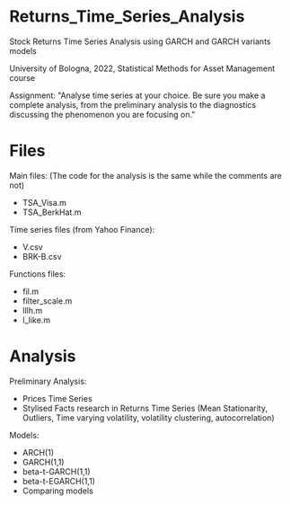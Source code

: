 # Returns_Time_Series_Analysis
Stock Returns Time Series Analysis using GARCH and GARCH variants models

University of Bologna, 2022, Statistical Methods for Asset Management course

Assignment:
"Analyse time series at your choice. Be sure you make a complete analysis, from the preliminary analysis to the diagnostics discussing the phenomenon you are focusing on."

# Files

Main files:
(The code for the analysis is the same while the comments are not)
- TSA_Visa.m
- TSA_BerkHat.m

Time series files (from Yahoo Finance):
- V.csv
- BRK-B.csv

Functions files:
- fil.m
- filter_scale.m
- lllh.m
- l_like.m

# Analysis

Preliminary Analysis:
- Prices Time Series 
- Stylised Facts research in Returns Time Series (Mean Stationarity, Outliers, Time varying volatility, volatility clustering, autocorrelation) 

Models:
- ARCH(1)
- GARCH(1,1)
- beta-t-GARCH(1,1)
- beta-t-EGARCH(1,1)
- Comparing models




